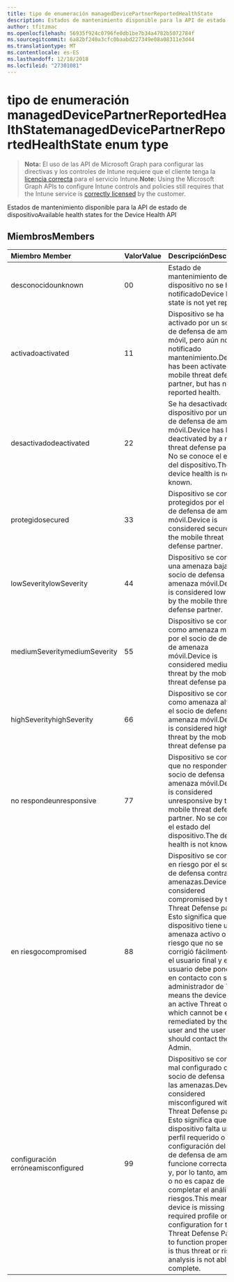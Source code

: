 ```yaml
---
title: tipo de enumeración managedDevicePartnerReportedHealthState
description: Estados de mantenimiento disponible para la API de estado de dispositivo
author: tfitzmac
ms.openlocfilehash: 56935f924c0796fe0db1be7b34a4782b5072784f
ms.sourcegitcommit: 6a82bf240a3cfc0baabd227349e08a08311e3d44
ms.translationtype: MT
ms.contentlocale: es-ES
ms.lasthandoff: 12/18/2018
ms.locfileid: "27301081"
---
```

# <a name="manageddevicepartnerreportedhealthstate-enum-type"></a><span data-ttu-id="3604b-103">tipo de enumeración managedDevicePartnerReportedHealthState</span><span class="sxs-lookup"><span data-stu-id="3604b-103">managedDevicePartnerReportedHealthState enum type</span></span>

> <span data-ttu-id="3604b-104">**Nota:** El uso de las API de Microsoft Graph para configurar las directivas y los controles de Intune requiere que el cliente tenga la [licencia correcta](https://go.microsoft.com/fwlink/?linkid=839381) para el servicio Intune.</span><span class="sxs-lookup"><span data-stu-id="3604b-104">**Note:** Using the Microsoft Graph APIs to configure Intune controls and policies still requires that the Intune service is [correctly licensed](https://go.microsoft.com/fwlink/?linkid=839381) by the customer.</span></span>

<span data-ttu-id="3604b-105">Estados de mantenimiento disponible para la API de estado de dispositivo</span><span class="sxs-lookup"><span data-stu-id="3604b-105">Available health states for the Device Health API</span></span>
## <a name="members"></a><span data-ttu-id="3604b-106">Miembros</span><span class="sxs-lookup"><span data-stu-id="3604b-106">Members</span></span>
|<span data-ttu-id="3604b-107">Miembro	</span><span class="sxs-lookup"><span data-stu-id="3604b-107">Member</span></span>|<span data-ttu-id="3604b-108">Valor</span><span class="sxs-lookup"><span data-stu-id="3604b-108">Value</span></span>|<span data-ttu-id="3604b-109">Descripción</span><span class="sxs-lookup"><span data-stu-id="3604b-109">Description</span></span>|
|:---|:---|:---|
|<span data-ttu-id="3604b-110">desconocido</span><span class="sxs-lookup"><span data-stu-id="3604b-110">unknown</span></span>|<span data-ttu-id="3604b-111">0</span><span class="sxs-lookup"><span data-stu-id="3604b-111">0</span></span>|<span data-ttu-id="3604b-112">Estado de mantenimiento del dispositivo no se ha notificado</span><span class="sxs-lookup"><span data-stu-id="3604b-112">Device health state is not yet reported</span></span>|
|<span data-ttu-id="3604b-113">activado</span><span class="sxs-lookup"><span data-stu-id="3604b-113">activated</span></span>|<span data-ttu-id="3604b-114">1</span><span class="sxs-lookup"><span data-stu-id="3604b-114">1</span></span>|<span data-ttu-id="3604b-115">Dispositivo se ha activado por un socio de defensa de amenaza móvil, pero aún no ha notificado mantenimiento.</span><span class="sxs-lookup"><span data-stu-id="3604b-115">Device has been activated by a mobile threat defense partner, but has not yet reported health.</span></span>|
|<span data-ttu-id="3604b-116">desactivado</span><span class="sxs-lookup"><span data-stu-id="3604b-116">deactivated</span></span>|<span data-ttu-id="3604b-117">2</span><span class="sxs-lookup"><span data-stu-id="3604b-117">2</span></span>|<span data-ttu-id="3604b-118">Se ha desactivado el dispositivo por un socio de defensa de amenaza móvil.</span><span class="sxs-lookup"><span data-stu-id="3604b-118">Device has been deactivated by a mobile threat defense partner.</span></span> <span data-ttu-id="3604b-119">No se conoce el estado del dispositivo.</span><span class="sxs-lookup"><span data-stu-id="3604b-119">The device health is not known.</span></span>|
|<span data-ttu-id="3604b-120">protegido</span><span class="sxs-lookup"><span data-stu-id="3604b-120">secured</span></span>|<span data-ttu-id="3604b-121">3</span><span class="sxs-lookup"><span data-stu-id="3604b-121">3</span></span>|<span data-ttu-id="3604b-122">Dispositivo se considera protegidos por el socio de defensa de amenaza móvil.</span><span class="sxs-lookup"><span data-stu-id="3604b-122">Device is considered secured by the mobile threat defense partner.</span></span>|
|<span data-ttu-id="3604b-123">lowSeverity</span><span class="sxs-lookup"><span data-stu-id="3604b-123">lowSeverity</span></span>|<span data-ttu-id="3604b-124">4</span><span class="sxs-lookup"><span data-stu-id="3604b-124">4</span></span>|<span data-ttu-id="3604b-125">Dispositivo se considera una amenaza baja por el socio de defensa de amenaza móvil.</span><span class="sxs-lookup"><span data-stu-id="3604b-125">Device is considered low threat by the mobile threat defense partner.</span></span>|
|<span data-ttu-id="3604b-126">mediumSeverity</span><span class="sxs-lookup"><span data-stu-id="3604b-126">mediumSeverity</span></span>|<span data-ttu-id="3604b-127">5</span><span class="sxs-lookup"><span data-stu-id="3604b-127">5</span></span>|<span data-ttu-id="3604b-128">Dispositivo se considera como amenaza mediana por el socio de defensa de amenaza móvil.</span><span class="sxs-lookup"><span data-stu-id="3604b-128">Device is considered medium threat by the mobile threat defense partner.</span></span>|
|<span data-ttu-id="3604b-129">highSeverity</span><span class="sxs-lookup"><span data-stu-id="3604b-129">highSeverity</span></span>|<span data-ttu-id="3604b-130">6</span><span class="sxs-lookup"><span data-stu-id="3604b-130">6</span></span>|<span data-ttu-id="3604b-131">Dispositivo se considera como amenaza alto por el socio de defensa de amenaza móvil.</span><span class="sxs-lookup"><span data-stu-id="3604b-131">Device is considered high threat by the mobile threat defense partner.</span></span>|
|<span data-ttu-id="3604b-132">no responde</span><span class="sxs-lookup"><span data-stu-id="3604b-132">unresponsive</span></span>|<span data-ttu-id="3604b-133">7</span><span class="sxs-lookup"><span data-stu-id="3604b-133">7</span></span>|<span data-ttu-id="3604b-134">Dispositivo se considera que no responden por el socio de defensa de amenaza móvil.</span><span class="sxs-lookup"><span data-stu-id="3604b-134">Device is considered unresponsive by the mobile threat defense partner.</span></span> <span data-ttu-id="3604b-135">No se conoce el estado del dispositivo.</span><span class="sxs-lookup"><span data-stu-id="3604b-135">The device health is not known.</span></span>|
|<span data-ttu-id="3604b-136">en riesgo</span><span class="sxs-lookup"><span data-stu-id="3604b-136">compromised</span></span>|<span data-ttu-id="3604b-137">8</span><span class="sxs-lookup"><span data-stu-id="3604b-137">8</span></span>|<span data-ttu-id="3604b-138">Dispositivo se considera en riesgo por el socio de defensa contra las amenazas.</span><span class="sxs-lookup"><span data-stu-id="3604b-138">Device is considered compromised by the Threat Defense partner.</span></span> <span data-ttu-id="3604b-139">Esto significa que el dispositivo tiene una amenaza activo o el riesgo que no se corrigió fácilmente por el usuario final y el usuario debe ponerse en contacto con su administrador de TI.</span><span class="sxs-lookup"><span data-stu-id="3604b-139">This means the device has an active Threat or Risk which cannot be easily remediated by the end user and the user should contact their IT Admin.</span></span>|
|<span data-ttu-id="3604b-140">configuración errónea</span><span class="sxs-lookup"><span data-stu-id="3604b-140">misconfigured</span></span>|<span data-ttu-id="3604b-141">9</span><span class="sxs-lookup"><span data-stu-id="3604b-141">9</span></span>|<span data-ttu-id="3604b-142">Dispositivo se considera mal configurado con el socio de defensa contra las amenazas.</span><span class="sxs-lookup"><span data-stu-id="3604b-142">Device is considered misconfigured with the Threat Defense partner.</span></span> <span data-ttu-id="3604b-143">Esto significa que el dispositivo falta un perfil requerido o configuración del socio de defensa de amenaza funcione correctamente y, por lo tanto, amenaza o no es capaz de completar el análisis de riesgos.</span><span class="sxs-lookup"><span data-stu-id="3604b-143">This means the device is missing a required profile or configuration for the Threat Defense Partner to function properly and is thus threat or risk analysis is not able to complete.</span></span>|



